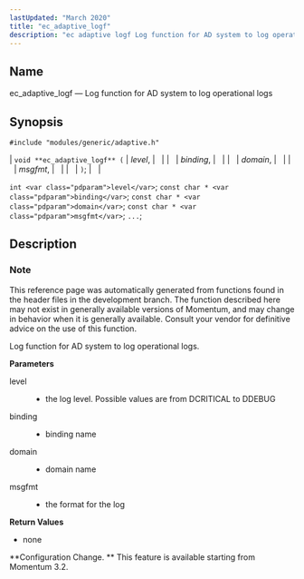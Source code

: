 ```yaml
---
lastUpdated: "March 2020"
title: "ec_adaptive_logf"
description: "ec adaptive logf Log function for AD system to log operational logs void ec adaptive logf level binding domain msgfmt int level const char binding const char domain const char msgfmt This reference page was automatically generated from functions found in the header files in the development branch The function..."
---
```


<a name="apis.ec_adaptive_logf"></a> 
## Name

ec_adaptive_logf — Log function for AD system to log operational logs

## Synopsis

`#include "modules/generic/adaptive.h"`

| `void **ec_adaptive_logf** (` | <var class="pdparam">level</var>, |   |
|   | <var class="pdparam">binding</var>, |   |
|   | <var class="pdparam">domain</var>, |   |
|   | <var class="pdparam">msgfmt</var>, |   |
|   | `)`; |   |

`int <var class="pdparam">level</var>`;
`const char * <var class="pdparam">binding</var>`;
`const char * <var class="pdparam">domain</var>`;
`const char * <var class="pdparam">msgfmt</var>`;
`...`;<a name="idp28906528"></a> 
## Description

### Note

This reference page was automatically generated from functions found in the header files in the development branch. The function described here may not exist in generally available versions of Momentum, and may change in behavior when it is generally available. Consult your vendor for definitive advice on the use of this function.

Log function for AD system to log operational logs.

**<a name="idp28909264"></a> Parameters**

<dl class="variablelist">

<dt>level</dt>

<dd>

- the log level. Possible values are from DCRITICAL to DDEBUG

</dd>

<dt>binding</dt>

<dd>

- binding name

</dd>

<dt>domain</dt>

<dd>

- domain name

</dd>

<dt>msgfmt</dt>

<dd>

- the format for the log

</dd>

</dl>

**<a name="idp27881664"></a> Return Values**

- none

**Configuration Change. ** This feature is available starting from Momentum 3.2.
